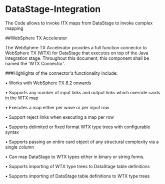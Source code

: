 # DataStage-Integration
The Code allows to invoke ITX maps from DataStage to invoke complex mapping

##WebSphere TX Accelerator

The WebSphere TX Accelerator provides a full function connector to WebSphere TX (WTX) for DataStage
that executes on top of the Java Integration stage. Throughout this document, this component shall be
named the 'WTX Connector'.

###Highlights of the connector's functionality include:

• Works with WebSphere TX 8.2 onwards

• Supports any number of input links and output links which override cards in the WTX map

• Executes a map either per wave or per input row

• Support reject links when executing a map per row

• Supports delimited or fixed format WTX type trees with configurable syntax

• Supports passing an entire card object of any structural complexity via a single column

• Can map DataStage to WTX types either in binary or string forms.

• Supports importing of WTX type trees to DataStage table definitions

• Supports importing of DataStage table definitions to WTX type trees


